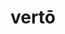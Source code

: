 ---
title: vertō
meaning: to turn
ch: fourteen
pos: verb
inf: vertere
secondppstem: vert
infend: ere
conjugation: third
derivatives: conversion, vertical, invert
f3: yes
f: yes
---